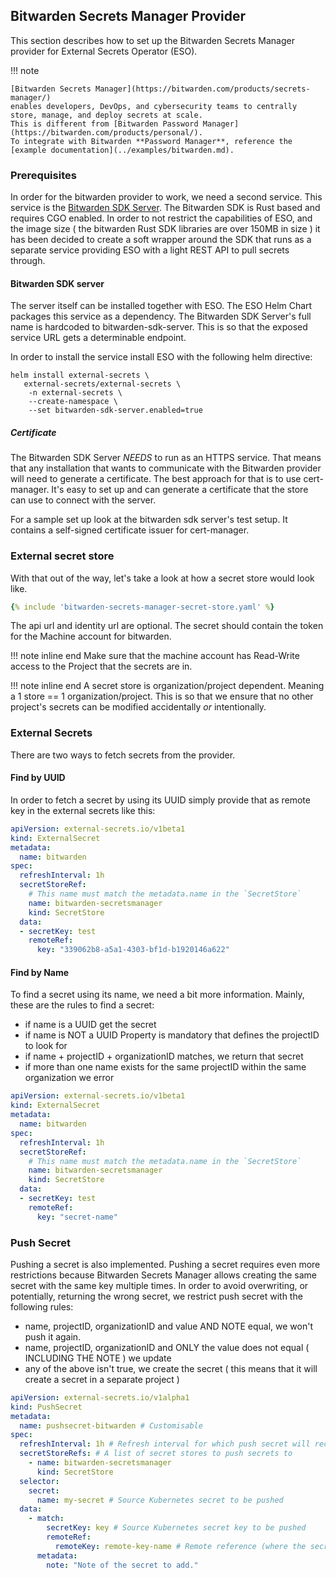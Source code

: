 ## Bitwarden Secrets Manager Provider

This section describes how to set up the Bitwarden Secrets Manager provider for External Secrets Operator (ESO).

!!! note

    [Bitwarden Secrets Manager](https://bitwarden.com/products/secrets-manager/)
    enables developers, DevOps, and cybersecurity teams to centrally store, manage, and deploy secrets at scale.
    This is different from [Bitwarden Password Manager](https://bitwarden.com/products/personal/).
    To integrate with Bitwarden **Password Manager**, reference the [example documentation](../examples/bitwarden.md).

### Prerequisites

In order for the bitwarden provider to work, we need a second service. This service is the [Bitwarden SDK Server](https://github.com/external-secrets/bitwarden-sdk-server).
The Bitwarden SDK is Rust based and requires CGO enabled. In order to not restrict the capabilities of ESO, and the image
size ( the bitwarden Rust SDK libraries are over 150MB in size ) it has been decided to create a soft wrapper
around the SDK that runs as a separate service providing ESO with a light REST API to pull secrets through.

#### Bitwarden SDK server

The server itself can be installed together with ESO. The ESO Helm Chart packages this service as a dependency.
The Bitwarden SDK Server's full name is hardcoded to bitwarden-sdk-server. This is so that the exposed service URL
gets a determinable endpoint.

In order to install the service install ESO with the following helm directive:

```
helm install external-secrets \
   external-secrets/external-secrets \
    -n external-secrets \
    --create-namespace \
    --set bitwarden-sdk-server.enabled=true
```

##### Certificate

The Bitwarden SDK Server _NEEDS_ to run as an HTTPS service. That means that any installation that wants to communicate with the Bitwarden
provider will need to generate a certificate. The best approach for that is to use cert-manager. It's easy to set up
and can generate a certificate that the store can use to connect with the server.

For a sample set up look at the bitwarden sdk server's test setup. It contains a self-signed certificate issuer for
cert-manager.

### External secret store

With that out of the way, let's take a look at how a secret store would look like.

```yaml
{% include 'bitwarden-secrets-manager-secret-store.yaml' %}
```

The api url and identity url are optional. The secret should contain the token for the Machine account for bitwarden.

!!! note inline end
Make sure that the machine account has Read-Write access to the Project that the secrets are in.

!!! note inline end
A secret store is organization/project dependent. Meaning a 1 store == 1 organization/project. This is so that we ensure
that no other project's secrets can be modified accidentally _or_ intentionally.

### External Secrets

There are two ways to fetch secrets from the provider.

#### Find by UUID

In order to fetch a secret by using its UUID simply provide that as remote key in the external secrets like this:

```yaml
apiVersion: external-secrets.io/v1beta1
kind: ExternalSecret
metadata:
  name: bitwarden
spec:
  refreshInterval: 1h
  secretStoreRef:
    # This name must match the metadata.name in the `SecretStore`
    name: bitwarden-secretsmanager
    kind: SecretStore
  data:
  - secretKey: test
    remoteRef:
      key: "339062b8-a5a1-4303-bf1d-b1920146a622"
```

#### Find by Name

To find a secret using its name, we need a bit more information. Mainly, these are the rules to find a secret:

- if name is a UUID get the secret
- if name is NOT a UUID Property is mandatory that defines the projectID to look for
- if name + projectID + organizationID matches, we return that secret
- if more than one name exists for the same projectID within the same organization we error

```yaml
apiVersion: external-secrets.io/v1beta1
kind: ExternalSecret
metadata:
  name: bitwarden
spec:
  refreshInterval: 1h
  secretStoreRef:
    # This name must match the metadata.name in the `SecretStore`
    name: bitwarden-secretsmanager
    kind: SecretStore
  data:
  - secretKey: test
    remoteRef:
      key: "secret-name"
```

### Push Secret

Pushing a secret is also implemented. Pushing a secret requires even more restrictions because Bitwarden Secrets Manager
allows creating the same secret with the same key multiple times. In order to avoid overwriting, or potentially, returning
the wrong secret, we restrict push secret with the following rules:

- name, projectID, organizationID and value AND NOTE equal, we won't push it again.
- name, projectID, organizationID and ONLY the value does not equal ( INCLUDING THE NOTE ) we update
- any of the above isn't true, we create the secret ( this means that it will create a secret in a separate project )

```yaml
apiVersion: external-secrets.io/v1alpha1
kind: PushSecret
metadata:
  name: pushsecret-bitwarden # Customisable
spec:
  refreshInterval: 1h # Refresh interval for which push secret will reconcile
  secretStoreRefs: # A list of secret stores to push secrets to
    - name: bitwarden-secretsmanager
      kind: SecretStore
  selector:
    secret:
      name: my-secret # Source Kubernetes secret to be pushed
  data:
    - match:
        secretKey: key # Source Kubernetes secret key to be pushed
        remoteRef:
          remoteKey: remote-key-name # Remote reference (where the secret is going to be pushed)
      metadata:
        note: "Note of the secret to add."
```
